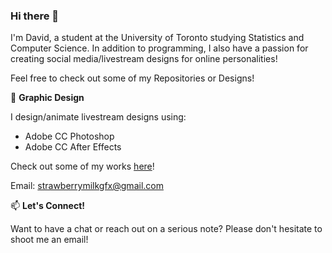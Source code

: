 ### Hi there 👋

I'm David, a student at the University of Toronto studying Statistics and Computer Science. In addition to programming, I also have a passion for creating social media/livestream designs for online personalities!

Feel free to check out some of my Repositories or Designs!



👯 **Graphic Design**

I design/animate livestream designs using:
* Adobe CC Photoshop
* Adobe CC After Effects 

Check out some of my works [here](https://www.twitter.com/strawmilked)!

Email: strawberrymilkgfx@gmail.com



📫 **Let's Connect!**

Want to have a chat or reach out on a serious note? Please don't hesitate to shoot me an email!



<!--
**mdilac/mdilac** is a ✨ _special_ ✨ repository because its `README.md` (this file) appears on your GitHub profile.

Here are some ideas to get you started:

- 🔭 I’m currently working on ...
- 🌱 I’m currently learning ...
- 👯 I’m looking to collaborate on ...
- 🤔 I’m looking for help with ...
- 💬 Ask me about ...
- 📫 How to reach me: ...
- 😄 Pronouns: ...
- ⚡ Fun fact: ...
-->
